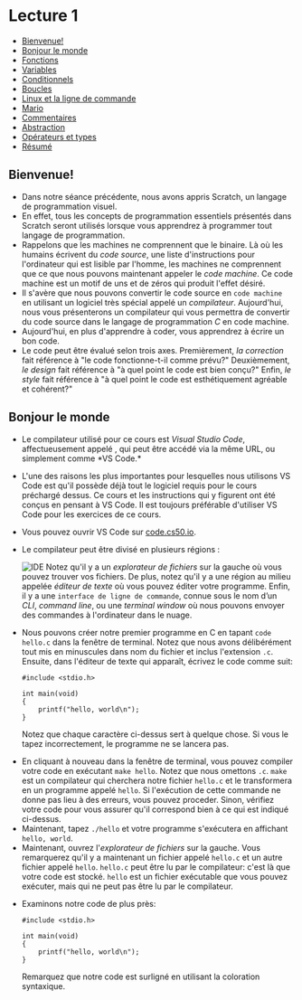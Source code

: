 Lecture 1
=========

*   [Bienvenue!](#bienvenue)
*   [Bonjour le monde](#bonjour-le-monde)
*   [Fonctions](#fonctions)
*   [Variables](#variables)
*   [Conditionnels](#conditionnels)
*   [Boucles](#boucles)
*   [Linux et la ligne de commande](#linux-et-la-ligne-de-commande)
*   [Mario](#mario)
*   [Commentaires](#commentaires)
*   [Abstraction](#abstraction)
*   [Opérateurs et types](#opérateurs-et-types)
*   [Résumé](#résumé)

Bienvenue!
--------

*   Dans notre séance précédente, nous avons appris Scratch, un langage de programmation visuel.
*   En effet, tous les concepts de programmation essentiels présentés dans Scratch seront utilisés lorsque vous apprendrez à programmer tout langage de programmation.
*   Rappelons que les machines ne comprennent que le binaire. Là où les humains écrivent du _code source_, une liste d'instructions pour l'ordinateur qui est lisible par l'homme, les machines ne comprennent que ce que nous pouvons maintenant appeler le _code machine_. Ce code machine est un motif de uns et de zéros qui produit l'effet désiré.
*   Il s'avère que nous pouvons convertir le code source en `code machine` en utilisant un logiciel très spécial appelé un _compilateur_. Aujourd'hui, nous vous présenterons un compilateur qui vous permettra de convertir du code source dans le langage de programmation _C_ en code machine.
*   Aujourd'hui, en plus d'apprendre à coder, vous apprendrez à écrire un bon code.
*   Le code peut être évalué selon trois axes. Premièrement, _la correction_ fait référence à "le code fonctionne-t-il comme prévu?" Deuxièmement, _le design_ fait référence à "à quel point le code est bien conçu?" Enfin, _le style_ fait référence à "à quel point le code est esthétiquement agréable et cohérent?"

Bonjour le monde
-----------

*   Le compilateur utilisé pour ce cours est _Visual Studio Code_, affectueusement appelé , qui peut être accédé via la même URL, ou simplement comme \*VS Code.\*
*   L'une des raisons les plus importantes pour lesquelles nous utilisons VS Code est qu'il possède déjà tout le logiciel requis pour le cours préchargé dessus. Ce cours et les instructions qui y figurent ont été conçus en pensant à VS Code. Il est toujours préférable d'utiliser VS Code pour les exercices de ce cours.
*   Vous pouvez ouvrir VS Code sur [code.cs50.io](https://code.cs50.io/).
*   Le compilateur peut être divisé en plusieurs régions :
    
    ![IDE](https://cs50.harvard.edu/x/2023/notes/1/cs50Week1Slide017.png "IDE") Notez qu'il y a un _explorateur de fichiers_ sur la gauche où vous pouvez trouver vos fichiers. De plus, notez qu'il y a une région au milieu appelée _éditeur de texte_ où vous pouvez éditer votre programme. Enfin, il y a une `interface de ligne de commande`, connue sous le nom d’un _CLI_, _command line_, ou une _terminal window_ où nous pouvons envoyer des commandes à l'ordinateur dans le nuage.

<ul>
  <li>Nous pouvons créer notre premier programme en C en tapant <code>code hello.c</code> dans la fenêtre de terminal. Notez que nous avons délibérément tout mis en minuscules dans nom du fichier et inclus l'extension <code>.c</code>. Ensuite, dans l'éditeur de texte qui apparaît, écrivez le code comme suit:


    #include <stdio.h>

    int main(void)
    {
        printf("hello, world\n");
    }

Notez que chaque caractère ci-dessus sert à quelque chose. Si vous le tapez incorrectement, le programme ne se lancera pas.
    </li>
</ul>

*   En cliquant à nouveau dans la fenêtre de terminal, vous pouvez compiler votre code en exécutant `make hello`. Notez que nous omettons `.c`. `make` est un compilateur qui cherchera notre fichier `hello.c` et le transformera en un programme appelé `hello`. Si l'exécution de cette commande ne donne pas lieu à des erreurs, vous pouvez proceder. Sinon, vérifiez votre code pour vous assurer qu'il correspond bien à ce qui est indiqué ci-dessus.
*   Maintenant, tapez `./hello` et votre programme s'exécutera en affichant `hello, world`.
*   Maintenant, ouvrez l'_explorateur de fichiers_ sur la gauche. Vous remarquerez qu'il y a maintenant un fichier appelé `hello.c` et un autre fichier appelé `hello`. `hello.c` peut être lu par le compilateur: c'est là que votre code est stocké. `hello` est un fichier exécutable que vous pouvez exécuter, mais qui ne peut pas être lu par le compilateur.


<ul>
<li>
<p>Examinons notre code de plus près:</p>

    #include <stdio.h>

    int main(void)
    {
        printf("hello, world\n");
    }
<p>Remarquez que notre code est surligné en utilisant la coloration syntaxique.</p>
</li>
</ul>   

